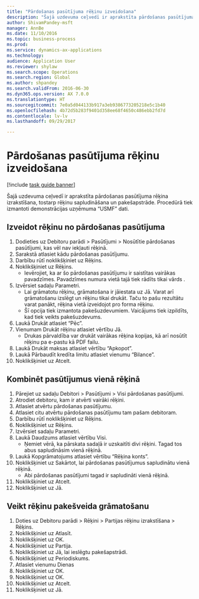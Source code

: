 ```yaml
--- 
title: "Pārdošanas pasūtījuma rēķinu izveidošana"
description: "Šajā uzdevuma ceļvedī ir aprakstīta pārdošanas pasūtījuma rēķina izrakstīšana, tostarp rēķinu sapludināšana un pakešapstrāde."
author: ShivamPandey-msft
manager: AnnBe
ms.date: 11/10/2016
ms.topic: business-process
ms.prod: 
ms.service: dynamics-ax-applications
ms.technology: 
audience: Application User
ms.reviewer: shylaw
ms.search.scope: Operations
ms.search.region: Global
ms.author: shpandey
ms.search.validFrom: 2016-06-30
ms.dyn365.ops.version: AX 7.0.0
ms.translationtype: HT
ms.sourcegitcommit: 7e0a5d044133b917a3eb9386773205218e5c1b40
ms.openlocfilehash: 4b72d5b283f9401d358ee68f4650c486ebb2fd7d
ms.contentlocale: lv-lv
ms.lasthandoff: 09/29/2017

---
```

# <a name="create-sales-order-invoices"></a>Pārdošanas pasūtījuma rēķinu izveidošana

[!include [task guide banner](../../includes/task-guide-banner.md)]

Šajā uzdevuma ceļvedī ir aprakstīta pārdošanas pasūtījuma rēķina izrakstīšana, tostarp rēķinu sapludināšana un pakešapstrāde. Procedūrā tiek izmantoti demonstrācijas uzņēmuma “USMF” dati.


## <a name="create-an-invoice-from-a-sales-order"></a>Izveidot rēķinu no pārdošanas pasūtījuma
1. Dodieties uz Debitoru parādi > Pasūtījumi > Nosūtītie pārdošanas pasūtījumi, kas vēl nav iekļauti rēķinā.
2. Sarakstā atlasiet kādu pārdošanas pasūtījumu. 
3. Darbību rūtī noklikšķiniet uz Rēķins.
4. Noklikšķiniet uz Rēķins.
    * Ievērojiet, ka ar šo pārdošanas pasūtījumu ir saistītas vairākas pavadzīmes. Pavadzīmes numura vietā tajā tiek rādīts tikai vārds <multiple>.  
5. Izvērsiet sadaļu Parametri.
    * Lai grāmatotu rēķinu, grāmatošana ir jāiestata uz Jā. Varat arī grāmatošanu izslēgt un rēķinu tikai drukāt. Taču to pašu rezultātu varat panākt, rēķina vietā izveidojot pro forma rēķinu.  
    * Šī opcija tiek izmantota pakešuzdevumiem. Vaicājums tiek izpildīts, kad tiek veikts pakešuzdevums.    
6. Laukā Drukāt atlasiet “Pēc”.
7. Vienumam Drukāt rēķinu atlasiet vērtību Jā.
    * Drukas pārvaldība var drukāt vairākas rēķina kopijas, kā arī nosūtīt rēķinu pa e-pastu kā PDF failu.  
8. Laukā Drukāt maksas atlasiet vērtību “Apkopot”.
9. Laukā Pārbaudīt kredīta limitu atlasiet vienumu “Bilance”.
10. Noklikšķiniet uz Atcelt.

## <a name="combine-orders-into-a-single-invoice"></a>Kombinēt pasūtījumus vienā rēķinā
1. Pārejiet uz sadaļu Debitori > Pasūtījumi > Visi pārdošanas pasūtījumi.
2. Atrodiet debitoru, kam ir atvērti vairāki rēķini.
3. Atlasiet atvērtu pārdošanas pasūtījumu.
4. Atlasiet citu atvērtu pārdošanas pasūtījumu tam pašam debitoram.
5. Darbību rūtī noklikšķiniet uz Rēķins.
6. Noklikšķiniet uz Rēķins.
7. Izvērsiet sadaļu Parametri.
8. Laukā Daudzums atlasiet vērtību Visi.
    * Ņemiet vērā, ka pārskata sadaļā ir uzskaitīti divi rēķini. Tagad tos abus sapludināsim vienā rēķinā.  
9. Laukā Kopgrāmatojums atlasiet vērtību “Rēķina konts”.
10. Noklikšķiniet uz Sakārtot, lai pārdošanas pasūtījumus sapludinātu vienā rēķinā.
    * Abi pārdošanas pasūtījumi tagad ir sapludināti vienā rēķinā.   
11. Noklikšķiniet uz Atcelt.
12. Noklikšķiniet uz Jā.

## <a name="post-invoices-in-a-batch"></a>Veikt rēķinu pakešveida grāmatošanu
1. Doties uz Debitoru parādi > Rēķini > Partijas rēķinu izrakstīšana > Rēķins.
2. Noklikšķiniet uz Atlasīt.
3. Noklikšķiniet uz OK.
4. Noklikšķiniet uz Partija.
5. Noklikšķiniet uz Jā, lai ieslēgtu pakešapstrādi.
6. Noklikšķiniet uz Periodiskums.
7. Atlasiet vienumu Dienas
8. Noklikšķiniet uz OK.
9. Noklikšķiniet uz OK.
10. Noklikšķiniet uz Atcelt.
11. Noklikšķiniet uz Jā.


